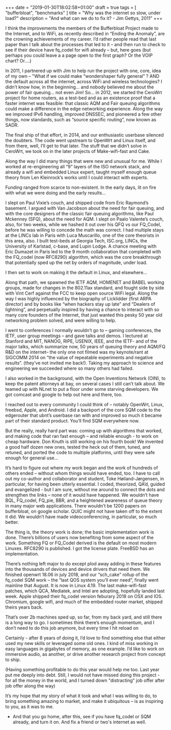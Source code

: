 +++
date = "2019-01-30T18:02:58+01:00"
draft = true
tags = [ "bufferbloat", "benchmarks" ]
title = "Why was the internet so slow, under load?"
description = "And what can we do to fix it? - Jim Gettys, 2011"
+++

I think the improvements the members of the Bufferbloat Project made to the Internet, and to WiFi, as recently described in “Ending the Anomaly”, are the crowning achievements of my career. I’d rather people read that last paper than I talk about the processes that led to it –  and then run to check to see if their device have fq_codel for wifi already – but, here goes (but perhaps you could leave a a page open to the first graph? Or the VOIP chart? Or….)

In 2011, I partnered up with Jim to help run the project with one, core, idea of my own – "What if we could make “wondershaper fully general” ? AND the default across all the internet, across WiFi and wireless technologies? I didn’t know how, in the beginning… and nobody believed me about the power of fair queuing… not even Jim! So... in 2012, we started the CeroWrt project for home routers, as a test-bed and as an existence proof that a faster internet was feasible: that classic AQM and Fair queuing algorithms could make a difference in the edge networking experience. Along the way we improved IPv6 handling, improved DNSSEC, and pioneered a few other things, now standards, such as “source specific routing”, now known as SADR.

The final ship of that effort, in 2014, and our enthusiastic userbase silenced the doubters. The code went upstream to OpenWrt and Linux itself, and from there, well, I’ll get to that later. The stuff that we didn’t solve in CeroWrt, we took on in the later projects of Make-wifi-fast and Cake.

Along the way I did many things that were new and unusual for me. While I worked at re-engineering all “9” layers of the ISO network stack, and already a wifi and embedded Linux expert, taught myself enough queue theory from Len Kleinrock’s works until I could interact with experts.

Funding ranged from scarce to non-existent. In the early days, lit on fire with what we were doing and the early results...

I slept on Paul Vixie’s couch, and shipped code from Eric Raymond’s basement. I argued with Van Jacobson about the need for fair queuing, and with the core designers of the classic fair queuing algorithms, like Paul Mckenney (SFQ), about the need for AQM. I slept on Paalo Valente’s couch, also, for two weeks, while we hashed it out over his QFQ vs our FQ_Codel, before he was willing to concede the math was correct. I had multiple stays at the LINCs lab in Paris with Luca Muscarillo, one of the core theorists in this area, also. I built test-beds at Georgia Tech, ISC.org, LINCs, the University of Karlstad, c-base, and Lupin Lodge. A chance meeting with Eric Dumazet in Paris led to the 9 month collaboration that completed with the FQ_codel (now RFC8290) algorithm, which was the core breakthrough that potentially sped up the net by orders of magnitude, under load.

I then set to work on making it the default in Linux, and elsewhere...

Along that path, we  spawned the IETF AQM, HOMENET and BABEL working groups, made for changes in the 802.11ax standard, and fought side by side with Vint Cerf against the FCC to keep open source WiFi legal. Along the way I was highly influenced by the biography of Licklidder (first ARPA director) and by books like “when hackers stay up late” and “Dealers of lightning”, and perpetually inspired by having a chance to interact with so many core founders of the Internet, that just wanted this pesky 50 year old networking problem solved, and were willing to help.

I went to conferences I normally wouldn’t go to – gaming conferences, the IETF, user group meetings – and gave talks and demos. I lectured at Stanford and MIT, NANOG, RIPE, USENIX, IEEE, and the IETF- and of the major talks, which summarize now, 50 years of queuing theory and AQM/FQ R&D on the internet– the only one not filmed was my keynote/rant at SIGCOMM 2014 on “the value of repeatable experiments and negative results”. (they’ve not invited me back!). Taking my approach to science and engineering we succeeded where so many others had failed.

I also worked in the background, with the Open Inventions Network (OIN), to keep the patent attorneys at bay, on several cases I still can’t talk about.  We teamed up with NLnet to put a floor under some starving developers. We got comcast and google to help out here and there, too.

I reached out to every community I could think of –  notably OpenWrt, Linux, freebsd, Apple, and Android. I did a backport of the core SQM code to the edgerouter that ubnt’s userbase ran with and improved so much it became part of their standard product. You’ll find SQM everywhere now.

But the really, really hard part was: coming up with algorithms that worked, and making code that ran fast enough – and reliable enough - to work on cheap hardware. Don Knuth is still working on his fourth book! We invented a good half dozen new ones, tested the heck out of them, tuned, and retuned, and ported the code to multiple platforms, until they were safe enough for general use...

It’s hard to figure out where my work began and the work of hundreds of others ended – without whom things would have ended, too.  I have to call out my co-author and collaborator and student, Toke Høiland-Jørgensen, in particular, for having been utterly essential. I coded, theorized, QA’d, guided and evangelized - but I am sure, without me around to connect the dots and strengthen the links – none of it would have happened. We wouldn’t have BQL, FQ_codel, FQ_pie, BBR, and a heightened awareness of queue theory in many major web applications. There wouldn’t be 1200 papers on bufferbloat, on google scholar. QUIC might not have taken off to the extent it did. We wouldn’t have made videoconferencing, in particular, so much better. 

The thing is, the theory work is done; the basic implementation work is done. There’s billions of users now benefiting from some aspect of the work. Something FQ or FQ_Codel derived is the default on most modern Linuxes. RFC8290 is published. I got the license plate. FreeBSD has an implementation. 

There’s nothing left major to do except plod away adding in these features into the thousands of devices and device drivers that need them. We  finished openwrt 18.06 in july 2018, and our “sch_cake” rollup of the fq_codel SQM work – the “last QOS system you’ll ever need”, finally went mainline that August. It is now in Linux 4.19. The last make-wifi-fast patches, which QCA, Mediatek, and Intel are adopting, hopefully landed last week. Apple shipped their fq_codel version feburary 2018 on OSX and IOS. Chromium, google wifi, and much of the embedded router market, shipped theirs years back.

That’s over 2b machines sped up, so far, from my back yard, and still there is a long way to go. I sometimes think there’s enough momentum, and I don’t need to do this job anymore, but every time I hit reload on 

Certainly - after 8 years of doing it, I’d love to find something else that either used my new skills or leveraged some old ones. I kind of miss working in easy languages in gigabytes of memory, as one example. I’d like to work on immersive audio, as another, or drive another research project from concept to ship. 

(Having something profitable to do this year would help me too. Last year put me deeply into debt. Still, I would not have missed doing this project - for all the money in the world, and I turned down "distracting" job offer after job offer along the way)

It’s my hope that my story of what it took and what I was willing to do, to bring something amazing to market, and make it ubiquitous – is as inspiring to you, as it was to me.

- And that you go home, after this, see if you have fq_codel or SQM already, and turn it on. And fix a friend or two's internet as well.